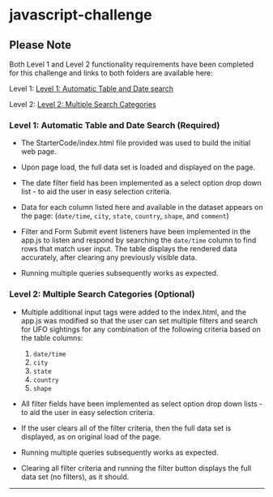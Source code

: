 # javascript-challenge

## Please Note

Both Level 1 and Level 2 functionality requirements have been completed for this challenge and links to both 
folders are available here:

Level 1: [Level 1: Automatic Table and Date search](UFO-Level-1)

Level 2: [Level 2: Multiple Search Categories](UFO-Level-2)

### Level 1: Automatic Table and Date Search (Required)

* The StarterCode/index.html file provided was used to build the initial web page.

* Upon page load, the full data set is loaded and displayed on the page.

* The date filter field has been implemented as a select option drop down list - to aid the user in easy selection criteria.

* Data for each column listed here and available in the dataset appears on the page: 
(`date/time`, `city`, `state`, `country`, `shape`, and `comment`)

* Filter and Form Submit event listeners have been implemented in the app.js to listen and respond by searching the `date/time` column to find rows that match user input.  The table displays the rendered data accurately, after clearing any previously visible data.

* Running multiple queries subsequently works as expected.

### Level 2: Multiple Search Categories (Optional)

* Multiple additional input tags were added to the index.html, and the app.js was modified so that the user can set multiple filters and search for UFO sightings for any combination of the following criteria based on the table columns:

  1. `date/time`
  2. `city`
  3. `state`
  4. `country`
  5. `shape`

* All filter fields have been implemented as select option drop down lists - to aid the user in easy selection criteria.

* If the user clears all of the filter criteria, then the full data set is displayed, as on original load of the page.

* Running multiple queries subsequently works as expected.

* Clearing all filter criteria and running the filter button displays the full data set (no filters), as it should.

---
